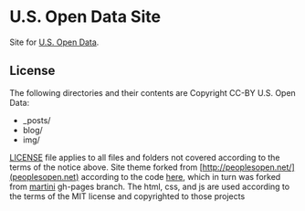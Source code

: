 # U.S. Open Data Site

Site for [U.S. Open Data](http://usopendata.org/).

## License

The following directories and their contents are Copyright CC-BY U.S. Open Data:

* _posts/
* blog/
* img/

[LICENSE](https://github.com/opendata/usopendata.org/blob/gh-pages/LICENSE) file applies to all files and folders not covered according to the terms of the notice above. Site theme forked from [http://peoplesopen.net/](peoplesopen.net) according to the code [here](https://github.com/sudomesh/peoplesopen-front), which in turn was forked from [martini](https://github.com/go-martini/martini) gh-pages branch. The html, css, and js are used according to the terms of the MIT license and copyrighted to those projects
